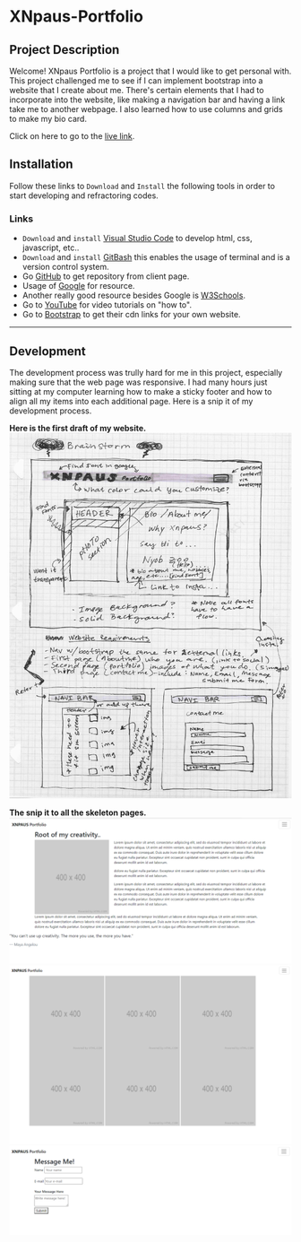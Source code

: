 # XNpaus-Portfolio

## Project Description

Welcome! XNpaus Portfolio is a project that I would like to get personal with. This project challenged me to see if I can implement bootstrap into a website that I create about me. There's certain elements that I had to incorporate into the website, like making a navigation bar and having a link take me to another webpage. I also learned how to use columns and grids to make my bio card.

Click on here to go to the [live link](https://baoxng.github.io/XNpaus-Portfolio/).

## Installation 

Follow these links to `Download` and `Install` the following tools in order to start developing and refractoring codes.

### Links
-  `Download` and `install` [Visual Studio Code](https://code.visualstudio.com/) to develop html, css, javascript, etc..
- `Download` and `install` [GitBash](https://git-scm.com/downloads) this enables the usage of terminal and is a version control system.
-  Go [GitHub](http://www.github.com) to get repository from client page.
-  Usage of [Google](http://www.google.com) for resource.
- Another really good resource besides Google is [W3Schools](https://www.w3schools.com/).
- Go to [YouTube](http://www.youtube.com) for video tutorials on "how to".
- Go to [Bootstrap](https://getbootstrap.com/) to get their cdn links for your own website.

---
## Development

The development process was trully hard for me in this project, especially making sure that the web page was responsive. I had many hours just sitting at my computer learning how to make a sticky footer and how to align all my items into each additional page. Here is a snip it of my development process. 

<b> Here is the first draft of my website.</b>
![xnpaus-sketch.jpeg](/Images/xnpaus-sketch.jpeg) 

<b> The snip it to all the skeleton pages. </b>
![mainpageskele.png](/Images/mainpageskele.png) 
![Portfolioskele.png](/Images/Portfolioskele.png) 
![Contactformskele.png](/Images/Contactformskele.png) 